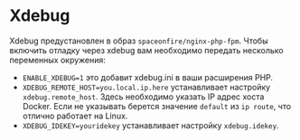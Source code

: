 # Xdebug

Xdebug предустановлен в образ `spaceonfire/nginx-php-fpm`.
Чтобы включить отладку через xdebug вам необходимо передать несколько переменных окружения:

-   `ENABLE_XDEBUG=1` это добавит xdebug.ini в ваши расширения PHP.
-   `XDEBUG_REMOTE_HOST=you.local.ip.here` устанавливает настройку `xdebug.remote_host`.
    Здесь необходимо указать IP адрес хоста Docker. Если не указывать берется значение `default` из `ip route`,
    что отлично работает на Linux.
-   `XDEBUG_IDEKEY=youridekey` устанавливает настройку `xdebug.idekey`.
